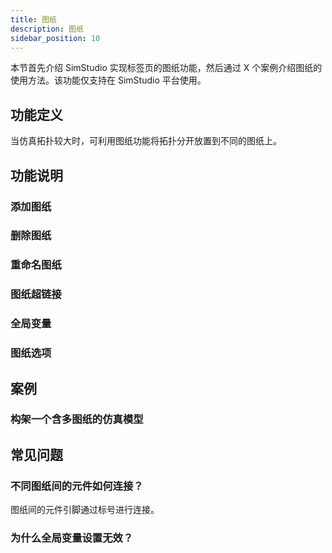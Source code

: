 ```yaml
---
title: 图纸
description: 图纸
sidebar_position: 10
---
```


本节首先介绍 SimStudio 实现标签页的图纸功能，然后通过 X 个案例介绍图纸的使用方法。该功能仅支持在 SimStudio 平台使用。

## 功能定义

当仿真拓扑较大时，可利用图纸功能将拓扑分开放置到不同的图纸上。

## 功能说明

### 添加图纸

### 删除图纸

### 重命名图纸

### 图纸超链接

### 全局变量

### 图纸选项

## 案例

### 构架一个含多图纸的仿真模型

## 常见问题

### 不同图纸间的元件如何连接？

图纸间的元件引脚通过标号进行连接。

### 为什么全局变量设置无效？
